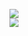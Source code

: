 [![](https://img.shields.io/badge/Made%20With-Github%20Spray-lightgrey.svg?style=for-the-badge&logo=github)](https://github.com/Annihil/github-spray#24371)  
[![](https://i.imgur.com/2DrTn0Z.gif)](https://github.com/Annihil/github-spray)